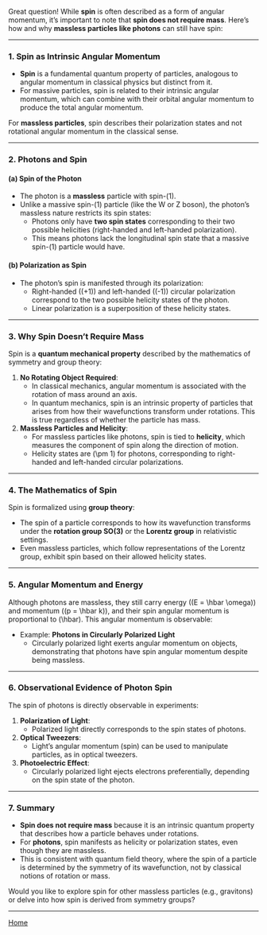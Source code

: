 Great question! While **spin** is often described as a form of angular momentum, it’s important to note that **spin does not require mass**. Here’s how and why **massless particles like photons** can still have spin:

---

### **1. Spin as Intrinsic Angular Momentum**
- **Spin** is a fundamental quantum property of particles, analogous to angular momentum in classical physics but distinct from it.
- For massive particles, spin is related to their intrinsic angular momentum, which can combine with their orbital angular momentum to produce the total angular momentum.

For **massless particles**, spin describes their polarization states and not rotational angular momentum in the classical sense.

---

### **2. Photons and Spin**
#### (a) **Spin of the Photon**
- The photon is a **massless** particle with spin-\(1\).
- Unlike a massive spin-\(1\) particle (like the W or Z boson), the photon’s massless nature restricts its spin states:
  - Photons only have **two spin states** corresponding to their two possible helicities (right-handed and left-handed polarization).
  - This means photons lack the longitudinal spin state that a massive spin-\(1\) particle would have.

#### (b) **Polarization as Spin**
- The photon’s spin is manifested through its polarization:
  - Right-handed (\(+1\)) and left-handed (\(-1\)) circular polarization correspond to the two possible helicity states of the photon.
  - Linear polarization is a superposition of these helicity states.

---

### **3. Why Spin Doesn’t Require Mass**
Spin is a **quantum mechanical property** described by the mathematics of symmetry and group theory:
1. **No Rotating Object Required**:
   - In classical mechanics, angular momentum is associated with the rotation of mass around an axis.
   - In quantum mechanics, spin is an intrinsic property of particles that arises from how their wavefunctions transform under rotations. This is true regardless of whether the particle has mass.
2. **Massless Particles and Helicity**:
   - For massless particles like photons, spin is tied to **helicity**, which measures the component of spin along the direction of motion.
   - Helicity states are \(\pm 1\) for photons, corresponding to right-handed and left-handed circular polarizations.

---

### **4. The Mathematics of Spin**
Spin is formalized using **group theory**:
- The spin of a particle corresponds to how its wavefunction transforms under the **rotation group SO(3)** or the **Lorentz group** in relativistic settings.
- Even massless particles, which follow representations of the Lorentz group, exhibit spin based on their allowed helicity states.

---

### **5. Angular Momentum and Energy**
Although photons are massless, they still carry energy (\(E = \hbar \omega\)) and momentum (\(p = \hbar k\)), and their spin angular momentum is proportional to \(\hbar\). This angular momentum is observable:
- Example: **Photons in Circularly Polarized Light**
  - Circularly polarized light exerts angular momentum on objects, demonstrating that photons have spin angular momentum despite being massless.

---

### **6. Observational Evidence of Photon Spin**
The spin of photons is directly observable in experiments:
1. **Polarization of Light**:
   - Polarized light directly corresponds to the spin states of photons.
2. **Optical Tweezers**:
   - Light’s angular momentum (spin) can be used to manipulate particles, as in optical tweezers.
3. **Photoelectric Effect**:
   - Circularly polarized light ejects electrons preferentially, depending on the spin state of the photon.

---

### **7. Summary**
- **Spin does not require mass** because it is an intrinsic quantum property that describes how a particle behaves under rotations.
- For **photons**, spin manifests as helicity or polarization states, even though they are massless.
- This is consistent with quantum field theory, where the spin of a particle is determined by the symmetry of its wavefunction, not by classical notions of rotation or mass.

Would you like to explore spin for other massless particles (e.g., gravitons) or delve into how spin is derived from symmetry groups?


---

[Home](https://t2m.io/VwvDcuw)
